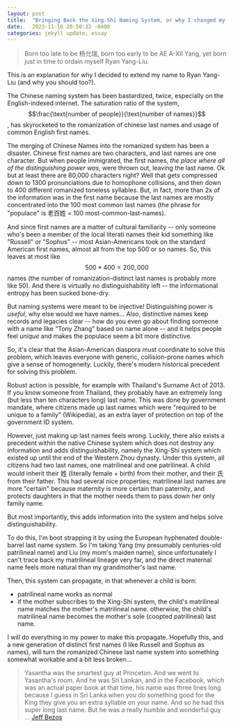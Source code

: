 ```yaml
---
layout: post
title:  "Bringing Back the Xing-Shi Naming System, or why I changed my last name to Yang-Liu"
date:   2023-11-16 20:50:32 -0400
categories: jekyll update, essay
---
```


> Born too late to be 杨允瑞, born too early to be AE A-XII Yang, yet born just in time to ordain myself Ryan Yang-Liu.

This is an explanation for why I decided to extend my name to Ryan Yang-Liu (and why you should too?). 

The Chinese naming system has been bastardized, twice, especially on the English-indexed internet. The saturation ratio of the system, $$\frac{\text{number of people}}{\text{number of names}}$$, has skyrocketed to the romanization of chinese last names and usage of common English first names.

The merging of Chinese Names into the romanized system has been a disaster. Chinese first names are two characters, and last names are one character. But when people immigrated, the first names, *the place where all of the distinguishing power was*, were thrown out, leaving the last name. Ok but at least there are 80,000 characters right? Well that gets compressed down to 1300 pronunciations due to homophone collisions, and then down to 400 different romanized toneless syllables. But, in fact, more than 2x of the information was in the first name because the last names are mostly concentrated into the 100 most common last names (the phrase for "populace" is 老百姓 = 100 most-common-last-names).

And since first names are a matter of cultural familiarity -- only someone who's been a member of the local literati names their kid something like "Russell" or "Sophus" -- most Asian-Americans took on the standard American first names, almost all from the top 500 or so names. So, this leaves at most like $$500 * 400 = 200,000$$ names (the number of romanization-distinct last names is probably more like 50). And there is virtually no distinguishability left -- the informational entropy has been sucked bone-dry.

But naming systems were meant to be injective! Distinguishing power is *useful*, why else would we have names...  Also, distinctive names keep records and legacies clear -- how do you even go about finding someone with a name like "Tony Zhang" based on name alone -- and it helps people feel *unique* and makes the populace seem a bit more distinctive. 

So, it's clear that the Asian-American diaspora must coordinate to solve this problem, which leaves everyone with generic, collision-prone names which give a sense of homogeneity. Luckily, there's modern historical precedent for solving this problem. 

Robust action is possible, for example with Thailand's Surname Act of 2013. If you know someone from Thailand, they probably have an extremely long (but less than ten characters long) last name. This was done by government mandate, where citizens made up last names which were "required to be unique to a family" (Wikipedia), as an extra layer of protection on top of the government ID system.

However, just making up last names feels wrong. Luckily, there also exists a precedent within the native Chinese system which does not destroy any information and adds distinguishability, namely the Xing-Shi system which existed up until the end of the Western Zhou dynasty. Under this system, all citizens had two last names, one matrilineal and one patrilineal. A child would inherit their 姓 (literally female + birth) from their mother, and their 氏 from their father. This had several nice properties; matrilineal last names are more "certain" because maternity is more certain than paternity, and protects daughters in that the mother needs them to pass down her only family name.

But most importantly, this adds information into the system and helps solve distinguishability. 

To do this, I'm boot strapping it by using the European hyphenated double-barrel last name system. So I'm taking Yang (my presumably centuries-old patrilineal name) and Liu (my mom's maiden name), since unfortunately I can't trace back my matrilineal lineage very far, and the direct maternal name feels more natural than my grandmother's last name.

Then, this system can propagate, in that whenever a child is born:
- patrilineal name works as normal
- if the mother subscribes to the Xing-Shi system, the child's matrilineal name matches the mother's matrilineal name. otherwise, the child's matrilineal name becomes the mother's sole (coopted patrilineal) last name.

I will do everything in my power to make this propagate. Hopefully this, and a new generation of distinct first names (I like Russell and Sophus as names), will turn the romanized Chinese last name system into something somewhat workable and a bit less broken...

> Yasantha was the smartest guy at Princeton. And we went to Yasantha's room. And he was Sri Lankan, and in the Facebook, which was an actual paper book at that time, his name was three lines long because I guess in Sri Lanka when you do something good for the King they give you an extra syllable on your name. And so he had this super long last name. But he was a really humble and wonderful guy ... 
> [Jeff Bezos](https://youtu.be/eFnV6EM-wzY?si=KFUv7V_8LpjGI0V9&t=58)

